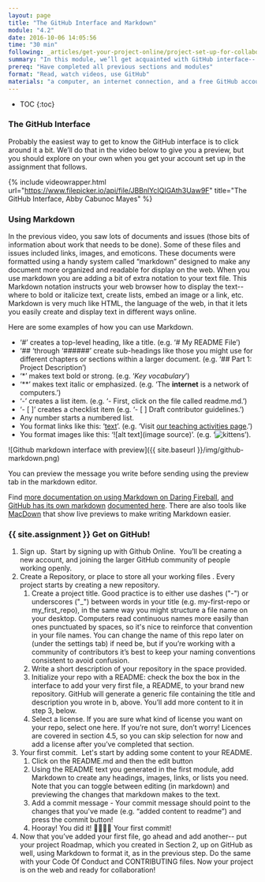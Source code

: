 ```yaml
---
layout: page
title: "The GitHub Interface and Markdown"
module: "4.2"
date: 2016-10-06 14:05:56
time: "30 min"
following: _articles/get-your-project-online/project-set-up-for-collaboration-with-github.md
summary: "In this module, we’ll get acquainted with GitHub interface-- the place where all the magic happens. You’ll also sign up for a GitHub account, and start getting your project online!"
prereq: "Have completed all previous sections and modules"
format: "Read, watch videos, use GitHub"
materials: "a computer, an internet connection, and a free GitHub account"
---
```

* TOC
{:toc}

### The GitHub Interface

Probably the easiest way to get to know the GitHub interface is to click around it a bit. We’ll do that in the video below to give you a preview, but you should explore on your own when you get your account set up in the assignment that follows.

{% include videowrapper.html
  url="https://www.filepicker.io/api/file/JBBnlYcIQlGAth3Uaw9F"
  title="The GitHub Interface, Abby Cabunoc Mayes" %}

### Using Markdown

In the previous video, you saw lots of documents and issues (those bits of information about work that needs to be done). Some of these files and issues included links, images, and emoticons. These documents were formatted using a handy system called “markdown” designed to make any document more organized and readable for display on the web. When you use markdown you are adding a bit of extra notation to your text file. This Markdown notation instructs your web browser how to display the text-- where to bold or italicize text, create lists, embed an image or a link, etc. Markdown is very much like HTML, the language of the web, in that it lets you easily create and display text in different ways online.

Here are some examples of how you can use Markdown.

*   ‘#’ creates a top-level heading, like a title. (e.g. ‘# My README File’)
*   ‘## ‘through ‘######’ create sub-headings like those you might use for different chapters or sections within a larger document. (e.g. ‘## Part 1: Project Description’)
*   ‘*’ makes text bold or strong. (e.g. ‘*Key vocabulary*’)
*   ‘**’ makes text italic or emphasized. (e.g. ‘The **internet** is a network of computers.’)
*   ‘-’ creates a list item. (e.g. ‘- First, click on the file called readme.md.’)
*   ‘- [ ]’ creates a checklist item (e.g. ‘- [ ] Draft contributor guidelines.’)
*   Any number starts a numbered list.
*   You format links like this: ‘[text](link)’. (e.g. ‘Visit [our teaching activities page]([https://teach.mozilla.org](https://teach.mozilla.org)).’)
*   You format images like this: ‘![alt text](image source)’. (e.g. ‘![kittens]([https://pixabay.com/static/uploads/photo/2014/12/03/21/20/kittens-555822_960_720.jpg](https://pixabay.com/static/uploads/photo/2014/12/03/21/20/kittens-555822_960_720.jpg))’).

![Github markdown interface with preview]({{ site.baseurl }}/img/github-markdown.png)

You can preview the message you write before sending using the preview tab in the markdown editor.

Find [more documentation on using Markdown on Daring Fireball](http://daringfireball.net/projects/markdown/syntax), [and GitHub has its own markdown](http://daringfireball.net/projects/markdown/syntax) [documented here](https://guides.github.com/features/mastering-markdown/). There are also tools like [MacDown](http://macdown.uranusjr.com/) that show live previews to make writing Markdown easier.

### {{ site.assignment }} Get on GitHub!

1.  Sign up.  Start by signing up with Github Online.  You’ll be creating a new account, and joining the larger GitHub community of people working openly.
2.  Create a Repository, or place to store all your working files . Every project starts by creating a new repository.
    1.  Create a project title. Good practice is to either use dashes ("-") or underscores ("_") between words in your title (e.g. my-first-repo or my_first_repo), in the same way you might structure a file name on your desktop. Computers read continuous names more easily than ones punctuated by spaces, so it's nice to reinforce that convention in your file names. You can change the name of this repo later on (under the settings tab) if need be, but if you’re working with a community of contributors it’s best to keep your naming conventions consistent to avoid confusion.
    2.  Write a short description of your repository in the space provided.
    3.  Initialize your repo with a README: check the box the box in the interface to add your very first file, a README, to your brand new repository. GitHub will generate a generic file containing the title and description you wrote in b, above. You’ll add more content to it in step 3, below.
    4.  Select a license. If you are sure what kind of license you want on your repo, select one here. If you’re not sure, don’t worry! Licences are covered in section 4.5, so you can skip selection for now and add a license after you’ve completed that section. 
3.  Your first commit.  Let's start by adding some content to your README.
    1.  Click on the README.md and then the edit button 
    2.  Using the README text you generated in the first module, add Markdown to create any headings, images, links, or lists you need. Note that you can toggle between editing (in markdown) and previewing the changes that markdown makes to the text.
    3.  Add a commit message - Your commit message should point to the changes that you've made (e.g. “added content to readme”) and press the commit button! 
    4.  Hooray! You did it! 👏🏽✨🎉 Your first commit!
4.  Now that you’ve added your first file, go ahead and add another-- put your project Roadmap, which you created in Section 2, up on GitHub as well, using Markdown to format it, as in the previous step. Do the same with your Code Of Conduct and CONTRIBUTING files. Now your project is on the web and ready for collaboration!
